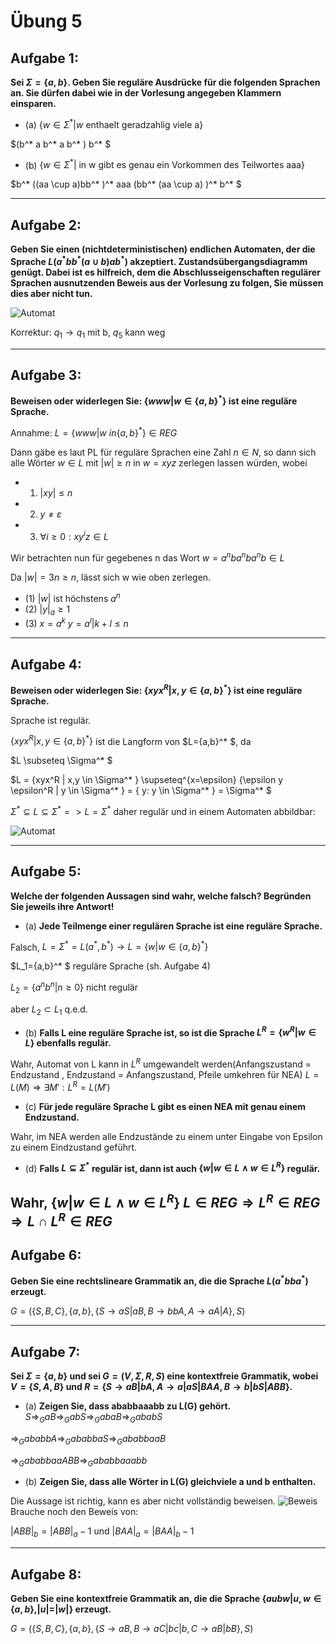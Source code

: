 # Übung 5

## Aufgabe 1:
**Sei $\Sigma = \{a,b\}$. Geben Sie reguläre Ausdrücke für die folgenden Sprachen an. Sie dürfen dabei wie
in der Vorlesung angegeben Klammern einsparen.**
* (a) $\{w \in \Sigma^* | w \text{ enthaelt geradzahlig viele a}\}$

 $(b^* a b^* a b^* ) b^* $
* (b) $\{w \in \Sigma^* | \text{ in w gibt es genau ein Vorkommen des Teilwortes aaa}\}$

 $b^* ((aa \cup a)bb^* )^* aaa (bb^* (aa \cup a) )^* b^* $


---
## Aufgabe 2:
**Geben Sie einen (nichtdeterministischen) endlichen Automaten, der die Sprache $L(a^*bb^*(a \cup b)ab^*)$ akzeptiert. Zustandsübergangsdiagramm genügt. Dabei ist es hilfreich, dem die Abschlusseigenschaften regulärer Sprachen ausnutzenden Beweis aus der Vorlesung zu folgen, Sie müssen dies aber nicht tun.**

![Automat](Automat2.jpg)

Korrektur: $q_1 \rightarrow q_1$ mit b, $q_5$ kann weg

---
## Aufgabe 3:
**Beweisen oder widerlegen Sie: $\{www | w \in \{a,b\}^*\}$ ist eine reguläre Sprache.**

Annahme: $L=\{www | w \ in \{a,b\}^* \} \in REG$

Dann gäbe es laut PL für reguläre Sprachen eine Zahl $n \in N$, so dann sich alle Wörter $w \in L$ mit $|w| \geq n$ in $w=xyz$ zerlegen lassen würden, wobei

* 1) $|xy| \leq n$
* 2) $y \neq \varepsilon$
* 3) $\forall i \geq 0: xy^iz \in L$

Wir betrachten nun für gegebenes n das Wort $w=a^nba^nba^nb \in L$

Da $|w|=3n \geq n$, lässt sich w wie oben zerlegen.

* (1) $|w|$ ist höchstens $a^n$
* (2) $|y|_ a \geq 1$
* (3) $x=a^k$   $y=a^l | k+l \leq n$

---
## Aufgabe 4:
**Beweisen oder widerlegen Sie: $\{xyx^R | x,y \in \{a,b\}^*\}$ ist eine reguläre Sprache.**

Sprache ist regulär.

$\{xyx^R | x,y \in \{a,b\}^* \}$ ist die Langform von $L=\{a,b\}^* $, da

$L \subseteq \Sigma^* $

$L = \{xyx^R | x,y \in \Sigma^* \} \supseteq^{x=\epsilon}  \{\epsilon y \epsilon^R | y \in \Sigma^* \} = \{ y: y \in \Sigma^* \} = \Sigma^* $

$\Sigma^* \subseteq L \subseteq \Sigma^* => L = \Sigma^*$
daher regulär und in einem Automaten abbildbar:

![Automat](Automat3.jpg)

---
## Aufgabe 5:
**Welche der folgenden Aussagen sind wahr, welche falsch? Begründen Sie jeweils ihre Antwort!**
* (a) **Jede Teilmenge einer regulären Sprache ist eine reguläre Sprache.**

 Falsch, $L= \Sigma ^* = L(a^* ,b^* ) \rightarrow L=\{w|w\in \{a,b\}^* \}$

 $L_1=\{a,b\}^* $ reguläre Sprache (sh. Aufgabe 4)

 $L_2=\{a^nb^n | n \geq 0\}$ nicht regulär

 aber  $L_2 \subset L_1$ q.e.d.

* (b) **Falls L eine reguläre Sprache ist, so ist die Sprache $L^R=\{w^R | w \in L\}$ ebenfalls regulär.**

 Wahr, Automat von L kann in $L^R$ umgewandelt werden(Anfangszustand = Endzustand , Endzustand = Anfangszustand, Pfeile umkehren für NEA)
 $L=L(M) \Rightarrow \exists M' : L^R=L(M')$

* (c) **Für jede reguläre Sprache L gibt es einen NEA mit genau einem Endzustand.**

 Wahr, im NEA werden alle Endzustände zu einem unter Eingabe von Epsilon zu einem Eindzustand geführt.
* (d) **Falls $L \subseteq \Sigma^*$ regulär ist, dann ist auch $\{w | w \in L \land w \in L^R\}$ regulär.**

 Wahr,
 $\{w | w \in L \land w \in L^R\}$
 $L \in REG \Rightarrow L^R \in REG \Rightarrow L \cap L^R \in REG$
---
## Aufgabe 6:
**Geben Sie eine rechtslineare Grammatik an, die die Sprache $L(a^*bba^*)$ erzeugt.**

$G=(\{S,B,C\},\{a,b\},\{S \rightarrow aS|aB, B \rightarrow bbA, A \rightarrow aA|A\}, S)$

---
## Aufgabe 7:
**Sei $\Sigma = \{a,b\}$ und sei $G=(V, \Sigma , R, S)$ eine kontextfreie Grammatik, wobei $V=\{S,A,B\}$ und
$R=\{S \rightarrow aB | bA, A \rightarrow a | aS | BAA, B \rightarrow b | bS | ABB\}$.**
* (a) **Zeigen Sie, dass ababbaaabb zu L(G) gehört.**
 $S \Rightarrow_G aB \Rightarrow_G abS \Rightarrow_G abaB \Rightarrow_G ababS$

 $\Rightarrow_G ababbA \Rightarrow_G ababbaS \Rightarrow_G ababbaaB$

 $\Rightarrow_G ababbaaABB \Rightarrow_G ababbaaabb$
* (b) **Zeigen Sie, dass alle Wörter in L(G) gleichviele a und b enthalten.**

 Die Aussage ist richtig, kann es aber nicht vollständig beweisen.
 ![Beweis](Beweis.jpg)
 Brauche noch den Beweis von:

 $|ABB|_ b=|ABB|_ a-1$ und  $|BAA|_ a = |BAA|_ b-1$

---
## Aufgabe 8:
**Geben Sie eine kontextfreie Grammatik an, die die Sprache $\{aubw | u,w \in \{a,b\} , |u|=|w|\}$ erzeugt.**

$G=(\{S,B,C\},\{a,b\},\{S \rightarrow aB, B \rightarrow aC|bc|b, C \rightarrow aB|bB\}, S)$
